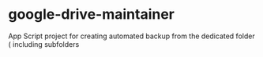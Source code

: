 # google-drive-maintainer
App Script project for creating automated backup from the dedicated folder ( including subfolders
